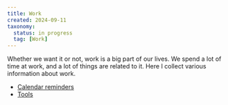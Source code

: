 ```yaml
---
title: Work
created: 2024-09-11
taxonomy:
  status: in progress
  tag: [Work]
---
```


Whether we want it or not, work is a big part of our lives. We spend a lot of time at work, and a lot of things are related to it.
Here I collect various information about work.

* [Calendar reminders](calendar-reminders/article.md)
* [Tools](tools/article.md)
